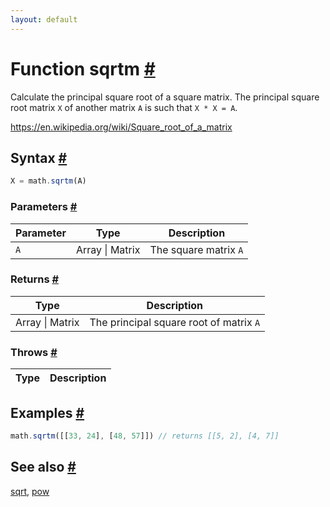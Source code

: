 ```yaml
---
layout: default
---
```


<!-- Note: This file is automatically generated from source code comments. Changes made in this file will be overridden. -->

<h1 id="function-sqrtm">Function sqrtm <a href="#function-sqrtm" title="Permalink">#</a></h1>

Calculate the principal square root of a square matrix.
The principal square root matrix `X` of another matrix `A` is such that `X * X = A`.

https://en.wikipedia.org/wiki/Square_root_of_a_matrix


<h2 id="syntax">Syntax <a href="#syntax" title="Permalink">#</a></h2>

```js
X = math.sqrtm(A)
```

<h3 id="parameters">Parameters <a href="#parameters" title="Permalink">#</a></h3>

Parameter | Type | Description
--------- | ---- | -----------
`A` | Array &#124; Matrix | The square matrix `A`

<h3 id="returns">Returns <a href="#returns" title="Permalink">#</a></h3>

Type | Description
---- | -----------
Array &#124; Matrix | The principal square root of matrix `A`


<h3 id="throws">Throws <a href="#throws" title="Permalink">#</a></h3>

Type | Description
---- | -----------


<h2 id="examples">Examples <a href="#examples" title="Permalink">#</a></h2>

```js
math.sqrtm([[33, 24], [48, 57]]) // returns [[5, 2], [4, 7]]
```


<h2 id="see-also">See also <a href="#see-also" title="Permalink">#</a></h2>

[sqrt](sqrt.html),
[pow](pow.html)

